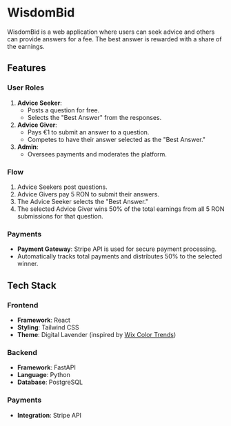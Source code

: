 # WisdomBid

WisdomBid is a web application where users can seek advice and others can provide answers for a fee. The best answer is rewarded with a share of the earnings.

## Features

### User Roles
1. **Advice Seeker**:  
   - Posts a question for free.
   - Selects the "Best Answer" from the responses.
2. **Advice Giver**:  
   - Pays €1 to submit an answer to a question.
   - Competes to have their answer selected as the "Best Answer."
3. **Admin**:  
   - Oversees payments and moderates the platform.

### Flow
1. Advice Seekers post questions.
2. Advice Givers pay 5 RON to submit their answers.
3. The Advice Seeker selects the "Best Answer."
4. The selected Advice Giver wins 50% of the total earnings from all 5 RON submissions for that question.

### Payments
- **Payment Gateway**: Stripe API is used for secure payment processing.
- Automatically tracks total payments and distributes 50% to the selected winner.

## Tech Stack

### Frontend
- **Framework**: React
- **Styling**: Tailwind CSS
- **Theme**: Digital Lavender (inspired by [Wix Color Trends](https://www.wix.com/blog/website-color-trends))

### Backend
- **Framework**: FastAPI
- **Language**: Python
- **Database**: PostgreSQL

### Payments
- **Integration**: Stripe API